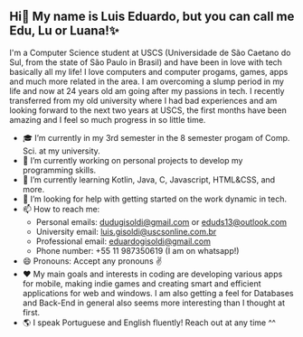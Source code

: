 ## Hi👋 My name is Luis Eduardo, but you can call me Edu, Lu or Luana!✨

I'm a Computer Science student at USCS (Universidade de São Caetano do Sul, from the state of São Paulo in Brasil) and have been in love with tech basically all my life! I love computers and computer progams, games, apps and much more related in the area. I am overcoming a slump period in my life and now at 24 years old am going after my passions in tech. I recently transferred from my old university where I had bad experiences and am looking forward to the next two years at USCS, the first months have been amazing and I feel so much progress in so little time.

- 🎓 I’m currently in my 3rd semester in the 8 semester progam of Comp. Sci. at my university.
- 🔭 I’m currently working on personal projects to develop my programming skills.
- 🌱 I’m currently learning Kotlin, Java, C, Javascript, HTML&CSS, and more.
- 🤔 I’m looking for help with getting started on the work dynamic in tech.
- 📫 How to reach me:
  -  Personal emails: dudugisoldi@gmail.com or eduds13@outlook.com
  -  University email: luis.gisoldi@uscsonline.com.br
  -  Professional email: eduardogisoldi@gmail.com
  -  Phone number: +55 11 987350619 (I am on whatsapp!)
- 😄 Pronouns: Accept any pronouns ✌️
- ❤️ My main goals and interests in coding are developing various apps for mobile, making indie games and creating smart and efficient applications for web and windows. I am also getting a feel for Databases and Back-End in general also seems more interesting than I thought at first.
- 🌎 I speak Portuguese and English fluently! Reach out at any time ^^

